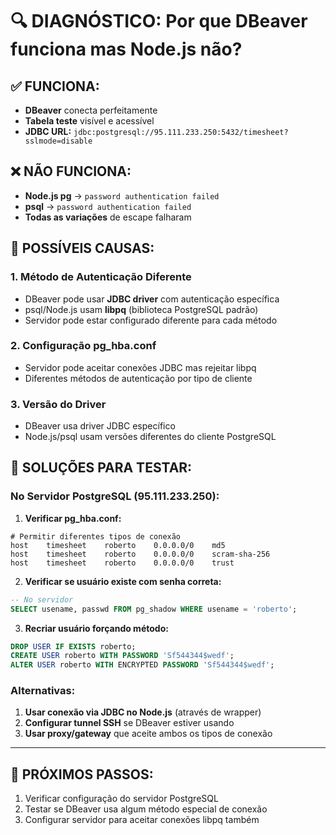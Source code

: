 # 🔍 DIAGNÓSTICO: Por que DBeaver funciona mas Node.js não?

## ✅ **FUNCIONA:**
- **DBeaver** conecta perfeitamente
- **Tabela teste** visível e acessível
- **JDBC URL:** `jdbc:postgresql://95.111.233.250:5432/timesheet?sslmode=disable`

## ❌ **NÃO FUNCIONA:**
- **Node.js pg** → `password authentication failed`
- **psql** → `password authentication failed`
- **Todas as variações** de escape falharam

## 🧐 **POSSÍVEIS CAUSAS:**

### 1. **Método de Autenticação Diferente**
- DBeaver pode usar **JDBC driver** com autenticação específica
- psql/Node.js usam **libpq** (biblioteca PostgreSQL padrão)
- Servidor pode estar configurado diferente para cada método

### 2. **Configuração pg_hba.conf**
- Servidor pode aceitar conexões JDBC mas rejeitar libpq
- Diferentes métodos de autenticação por tipo de cliente

### 3. **Versão do Driver**
- DBeaver usa driver JDBC específico
- Node.js/psql usam versões diferentes do cliente PostgreSQL

## 🔧 **SOLUÇÕES PARA TESTAR:**

### **No Servidor PostgreSQL (95.111.233.250):**

1. **Verificar pg_hba.conf:**
```
# Permitir diferentes tipos de conexão
host    timesheet    roberto    0.0.0.0/0    md5
host    timesheet    roberto    0.0.0.0/0    scram-sha-256
host    timesheet    roberto    0.0.0.0/0    trust
```

2. **Verificar se usuário existe com senha correta:**
```sql
-- No servidor
SELECT usename, passwd FROM pg_shadow WHERE usename = 'roberto';
```

3. **Recriar usuário forçando método:**
```sql
DROP USER IF EXISTS roberto;
CREATE USER roberto WITH PASSWORD 'Sf544344$wedf';
ALTER USER roberto WITH ENCRYPTED PASSWORD 'Sf544344$wedf';
```

### **Alternativas:**

1. **Usar conexão via JDBC no Node.js** (através de wrapper)
2. **Configurar tunnel SSH** se DBeaver estiver usando
3. **Usar proxy/gateway** que aceite ambos os tipos de conexão

---

## 🎯 **PRÓXIMOS PASSOS:**
1. Verificar configuração do servidor PostgreSQL
2. Testar se DBeaver usa algum método especial de conexão
3. Configurar servidor para aceitar conexões libpq também